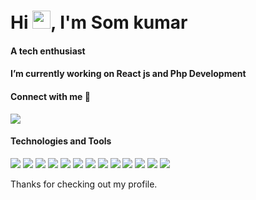 
<h1 align="left">Hi <img src="https://media.giphy.com/media/hvRJCLFzcasrR4ia7z/giphy.gif" width="29">, I'm Som kumar</h1>
<p align="center">
<h4 align="left">A tech enthusiast</h4>
<h4 align="left">I’m currently working on React js and Php Development</h4>
<h4 align="left">Connect with me 💬</h4>
<a href="https://www.linkedin.com/in/som-kumar-3603b6206/"><img src="https://img.icons8.com/color/28/000000/linkedin.png"></a>

#### Technologies and Tools

<p>
<img src="https://img.shields.io/badge/Rest API's-%23ED8B00.svg?&style=for-the-badge&logo=API&logoColor=white"/>
<img src="https://img.shields.io/badge/iOS%20-%23F24E1E.svg?&style=for-the-badge&logo=iOS&logoColor=white"/>
<img src="https://img.shields.io/badge/figma%20-%23ED8B00.svg?&style=for-the-badge&logo=figma&logoColor=white"/>
<img src="https://img.shields.io/badge/firebase%20-%23039BE5.svg?&style=for-the-badge&logo=firebase"/>
<img src="https://img.shields.io/badge/git%20-%23FF26BE.svg?&style=for-the-badge&logo=git&logoColor=white"/>
<img src="https://img.shields.io/badge/github%20-%23121011.svg?&style=for-the-badge&logo=github&logoColor=white"/>
<img src="https://img.shields.io/badge/markdown-%234ea94b.svg?&style=for-the-badge&logo=markdown&logoColor=white"/>
<img src="https://img.shields.io/badge/html5%20-%23E34F26.svg?&style=for-the-badge&logo=html5&logoColor=white"/>
<img src="https://img.shields.io/badge/css3-%23ED8B00.svg?&style=for-the-badge&logo=css3&logoColor=white"/>
<img src="https://img.shields.io/badge/Socket-%23000000.svg?&style=for-the-badge&logo=Socket&logoColor=white"/>
<img src="https://img.shields.io/badge/OneSignal Notification-%23E34F26.svg?&style=for-the-badge&logo=OneSignal Push Notification&logoColor=white"/>
<img src="https://img.shields.io/badge/Stripe Payment Gateway-%23039BE5.svg?&style=for-the-badge&logo=Stripe&logoColor=white"/>
<img src="https://img.shields.io/badge/Google Maps%20-%23ED8B00.svg?&style=for-the-badge&logo=Google Maps&logoColor=white"/>
</p>

Thanks for checking out my profile.

<!-- ![visitors](https://visitor-badge.laobi.icu/badge?page_id=RitikaBansal312.RitikaBansal312) -->
<!-- ![Visitor Count](https://profile-counter.glitch.me/RitikaBansal312/count.svg) -->

<!--
**somkumar9568/somkumar9568** is a ✨ _special_ ✨ repository because its `README.md` (this file) appears on your GitHub profile.

Here are some ideas to get you started:

- 🔭 I’m currently working on ...
- 🌱 I’m currently learning ...
- 👯 I’m looking to collaborate on ...
- 🤔 I’m looking for help with ...
- 💬 Ask me about ...
- 📫 How to reach me: ...
- 😄 Pronouns: ...
- ⚡ Fun fact: ...
-->
